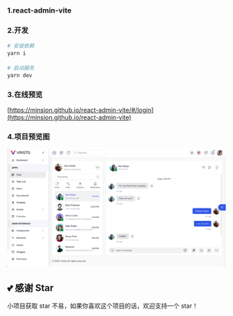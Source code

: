 ### 1.react-admin-vite

### 2.开发

```bash
# 安装依赖
yarn i

# 启动服务
yarn dev
```

### 3.在线预览
[https://minsion.github.io/react-admin-vite/#/login](https://minsion.github.io/react-admin-vite)


### 4.项目预览图
![preview1.png](./public/1.png)


## 💕 感谢 Star
小项目获取 star 不易，如果你喜欢这个项目的话，欢迎支持一个 star！

